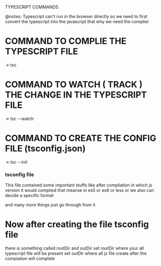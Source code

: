TYPESCRIPT COMMANDS

@notes: Typescript can't run in the browser directly
        so we need to first convert the typescript into
        the javascript that why we need the complier
    
# COMMAND TO COMPLIE THE TYPESCRIPT FILE
-> tsc <filename>

# COMMAND TO WATCH ( TRACK ) THE CHANGE IN THE TYPESCRIPT FILE
-> tsc --watch <filename>

# COMMAND TO CREATE THE CONFIG FILE (tsconfig.json)
-> tsc --init

### tsconfig file 

This file contained some important stuffs like after compliation in which
js version it would complied that meanse in es5 or es6 or less or we also can decide 
a specific format

and many more things just go through from it

# Now after creating the file tsconfig file 
there is something called rootDir and outDir 
set rootDir where your all typescript file will be present
set outDir where all js file create after the compiation will complete